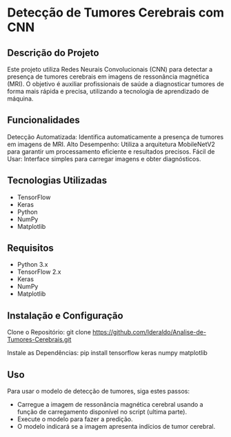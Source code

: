 # Detecção de Tumores Cerebrais com CNN

## Descrição do Projeto
Este projeto utiliza Redes Neurais Convolucionais (CNN) para detectar a presença de tumores cerebrais em imagens de ressonância magnética (MRI). O objetivo é auxiliar profissionais de saúde a diagnosticar tumores de forma mais rápida e precisa, utilizando a tecnologia de aprendizado de máquina.

## Funcionalidades
Detecção Automatizada: Identifica automaticamente a presença de tumores em imagens de MRI.
Alto Desempenho: Utiliza a arquitetura MobileNetV2 para garantir um processamento eficiente e resultados precisos.
Fácil de Usar: Interface simples para carregar imagens e obter diagnósticos.

## Tecnologias Utilizadas
- TensorFlow
- Keras
- Python
- NumPy
- Matplotlib
  
## Requisitos
- Python 3.x
- TensorFlow 2.x
- Keras
- NumPy
- Matplotlib

## Instalação e Configuração
Clone o Repositório:
git clone https://github.com/Ideraldo/Analise-de-Tumores-Cerebrais.git

Instale as Dependências:
pip install tensorflow keras numpy matplotlib

## Uso
Para usar o modelo de detecção de tumores, siga estes passos:

- Carregue a imagem de ressonância magnética cerebral usando a função de carregamento disponível no script (ultima parte).
- Execute o modelo para fazer a predição.
- O modelo indicará se a imagem apresenta indícios de tumor cerebral.


